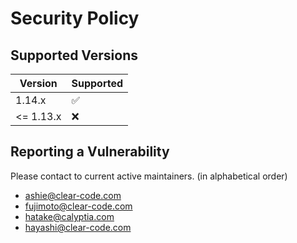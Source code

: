 # Security Policy

## Supported Versions

| Version   | Supported          |
| -------   | ------------------ |
| 1.14.x    | :white_check_mark: |
| <= 1.13.x | :x:                |

## Reporting a Vulnerability

Please contact to current active maintainers. (in alphabetical order)

* ashie@clear-code.com
* fujimoto@clear-code.com
* hatake@calyptia.com
* hayashi@clear-code.com

